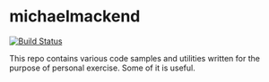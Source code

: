 # michaelmackend

[![Build Status](https://travis-ci.org/MichaelTheBrute/michaelmackend.svg?branch=master)](https://travis-ci.org/MichaelTheBrute/michaelmackend)

This repo contains various code samples and utilities written for the purpose of personal exercise. Some of it is useful.
